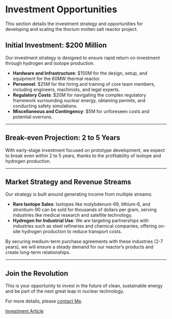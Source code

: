 # Investment Opportunities

This section details the investment strategy and opportunities for developing and scaling the thorium molten salt reactor project.

## Initial Investment: $200 Million

Our investment strategy is designed to ensure rapid return on investment through hydrogen and isotope production.

- **Hardware and Infrastructure**: $150M for the design, setup, and equipment for the 60MW thermal reactor.
- **Personnel**: $25M for the hiring and training of core team members, including engineers, machinists, and legal experts.
- **Regulatory Costs**: $20M for navigating the complex regulatory framework surrounding nuclear energy, obtaining permits, and conducting safety simulations.
- **Miscellaneous and Contingency**: $5M for unforeseen costs and potential overruns.

---

## Break-even Projection: 2 to 5 Years

With early-stage investment focused on prototype development, we expect to break even within 2 to 5 years, thanks to the profitability of isotope and hydrogen production.

---

## Market Strategy and Revenue Streams

Our strategy is built around generating income from multiple streams:

- **Rare Isotope Sales**: Isotopes like molybdenum-99, lithium-6, and strontium-90 can be sold for thousands of dollars per gram, serving industries like medical research and satellite technology.
- **Hydrogen for Industrial Use**: We are targeting partnerships with industries such as steel refineries and chemical companies, offering on-site hydrogen production to reduce transport costs.

By securing medium-term purchase agreements with these industries (2-7 years), we will ensure a steady demand for our reactor’s products and create long-term relationships.

---

## Join the Revolution

This is your opportunity to invest in the future of clean, sustainable energy and be part of the next great leap in nuclear technology.

For more details, please [contact Me](mailto:mac.maniac77@gmail.com).

[Investment Article](https://open.substack.com/pub/maclaine/p/research-reactor-business-proposal?r=23r9lh&utm_campaign=post&utm_medium=web)